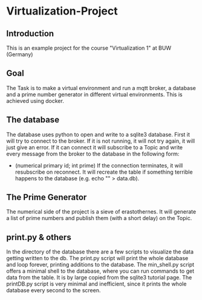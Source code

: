 # Virtualization-Project

## Introduction

This is an example project for the course "Virtualization 1" at BUW (Germany) 

## Goal

The Task is to make a virtual environment and run a mqtt broker, a database and a prime number generator in different virtual environments.
This is achieved using docker.

## The database

The  database uses python to open and write to a sqlite3 database.
First it will try to connect to the broker. If it is not running, it will not try again, it will just give an error. 
If it can connect it will subscribe to a Topic and write every message from the broker to the database in the following form:
+ (numerical primary id; int prime)
If the connection terminates, it will resubscribe on reconnect.
It will recreate the table if something terrible happens to the database (e.g. echo "" > data.db). 

## The Prime Generator

The numerical side of the project is a sieve of erastothernes.
It will generate a list of prime numbers and publish them (with a short delay) on the Topic.

## print.py & others

In the directory of the database there are a few scripts to visualize the data getting written to the db.
The print.py script will print the whole database and loop forever, printing additions to the database.
The min_shell.py script offers a minimal shell to the database, where you can run commands to get data from the table.
It is by large copied from the sqlite3 tutorial page.
The printDB.py script is very minimal and inefficient, since it prints the whole database every second to the screen.
